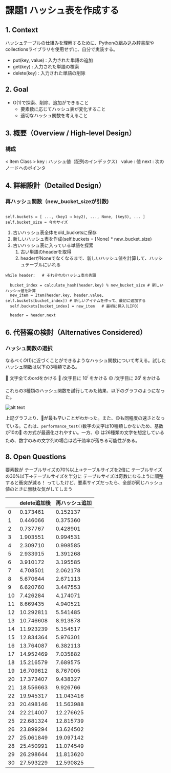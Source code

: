 # 課題1 ハッシュ表を作成する

## 1. Context

ハッシュテーブルの仕組みを理解するために、Pythonの組み込み辞書型やcollectionsライブラリを使用せずに、自分で実装する。

- put(key, value) :  入力された単語の追加
- get(key) : 入力された単語の検索
- delete(key) : 入力された単語の削除

## 2. Goal

- O(1)で探索、削除、追加ができること
  - 要素数に応じてハッシュ表が変化すること
  - 適切なハッシュ関数を考えること

<!-- ## 3. Non-Goals -->

<!-- 明確に対応しない範囲

 期待されそうだけど対象外なもの（誤解防止） -->

## 3. 概要（Overview / High-level Design）

### 構成

< Item Class >
key : ハッシュ値（配列のインデックス）
value : 値
next : 次のノードへのポインタ

<!-- 
- システム全体の構造や流れを図や文章で説明
- コンポーネントの役割やデータの流れ
- アーキテクチャ図があると◎ -->

## 4. 詳細設計（Detailed Design）

<!-- - 各コンポーネント/モジュールの詳細
- API仕様、データ構造、クラス設計など
- 例：
  - 新しいクラスとその責務
  - API endpoint の定義（メソッド、パス、リクエスト/レスポンス形式） -->

### 再ハッシュ関数（new_bucket_sizeが引数)

```

self.buckets = [ ..., (key1 → key2), ..., None, (key3), ... ]
self.bucket_size = 今のサイズ

```

1. 古いハッシュ表全体をold_bucketsに保存
2. 新しいハッシュ表を作成(self.buckets = [None] * new_bucket_size)
3. 古いハッシュ表に入っている単語を探索
   1. 古い単語のheaderを取得
   2. headerがNoneでなくなるまで、新しいハッシュ値を計算して、ハッシュテーブルにいれる

```
while header:   # それぞれのハッシュ表の先頭

  bucket_index = calculate_hash(header.key) % new_bucket_size # 新しいハッシュ値を計算
  new_item = Item(header.key, header.value, self.buckets[bucket_index]) # 新しいアイテムを作って、最初に追加する
  self.buckets[bucket_index] = new_item   # 最初に挿入(LIFO)

  header = header.next
```

## 6. 代替案の検討（Alternatives Considered）

<!-- - 他のアプローチとその比較
- なぜ今回の設計を選んだのか
- 落とし穴やトレードオフの説明 -->

### ハッシュ関数の選択

なるべく$O(1)$に近づくことができるようなハッシュ関数について考える。試したハッシュ関数は以下の3種類である。

  🔵  文字全てのordをかける
  🔴  $i$文字目に $10^i$ をかける
  🟡  $i$文字目に $26^i$ をかける

これらの3種類のハッシュ関数を試行してみた結果、以下のグラフのようになった。

![alt text](Hash_evaluation.png)

上記グラフより、🔴が最も早いことがわかった。また、🟡も同程度の速さとなっている。これは、`performance_test()`数字の文字は10種類しかないため、基数が10の🔴 の方式が最適化されやすい。一方、🟡 は26種類の文字を想定しているため、数字のみの文字列の場合は若干効率が落ちる可能性がある。

## 8. Open Questions

要素数が
    テーブルサイズの70%以上→テーブルサイズを2倍に
    テーブルサイズの30%以下→テーブルサイズを半分に
    テーブルサイズは奇数になるように調整すると衝突が減る！
ってしたけど、要素サイズだったら、全部が同じハッシュ値のときに無駄な気がしてしまう

|    | delete追加後 | 再ハッシュ追加 |
| -- | ------------ | -------------- |
| 0  | 0.173461     | 0.152137       |
| 1  | 0.446066     | 0.375360       |
| 2  | 0.737767     | 0.428901       |
| 3  | 1.903551     | 0.994531       |
| 4  | 2.309710     | 0.998585       |
| 5  | 2.933915     | 1.391268       |
| 6  | 3.910172     | 3.195585       |
| 7  | 4.708501     | 2.062178       |
| 8  | 5.670644     | 2.671113       |
| 9  | 6.620760     | 3.447553       |
| 10 | 7.426284     | 4.174071       |
| 11 | 8.669435     | 4.940521       |
| 12 | 10.292811    | 5.541485       |
| 13 | 10.746608    | 8.913878       |
| 14 | 11.923239    | 5.154517       |
| 15 | 12.834364    | 5.976301       |
| 16 | 13.764087    | 6.382113       |
| 17 | 14.952469    | 7.035882       |
| 18 | 15.216579    | 7.689575       |
| 19 | 16.709612    | 8.767005       |
| 20 | 17.373407    | 9.438327       |
| 21 | 18.556663    | 9.926766       |
| 22 | 19.945317    | 11.043416      |
| 23 | 20.498146    | 11.563988      |
| 24 | 22.214007    | 12.276625      |
| 25 | 22.681324    | 12.815739      |
| 26 | 23.899294    | 13.624502      |
| 27 | 25.061849    | 19.097142      |
| 28 | 25.450991    | 11.074549      |
| 29 | 26.298644    | 11.813620      |
| 30 | 27.593229    | 12.590825      |

<!-- 
## 6. 代替案の検討（Alternatives Considered）

- 他のアプローチとその比較
- なぜ今回の設計を選んだのか
- 落とし穴やトレードオフの説明

## 7. テスト計画（Testing Plan）

- 単体テスト・統合テスト・E2E テストなど
- テストの対象と手法
- 失敗ケースや境界条件もカバーしているか

## 8. Open Questions）

- 現時点での不確実な部分やリスク
- 要議論事項（明確でなくてもOK）

## 10. 関連資料・リンク（Appendix / References）

- 関連 issue, PR, 設計資料、ミーティングノートなど -->
